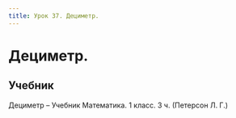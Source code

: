 ```yaml
---
title: Урок 37. Дециметр.
---
```


# Дециметр.

## Учебник

Дециметр – Учебник Математика. 1 класс. 3 ч. (Петерсон Л. Г.)